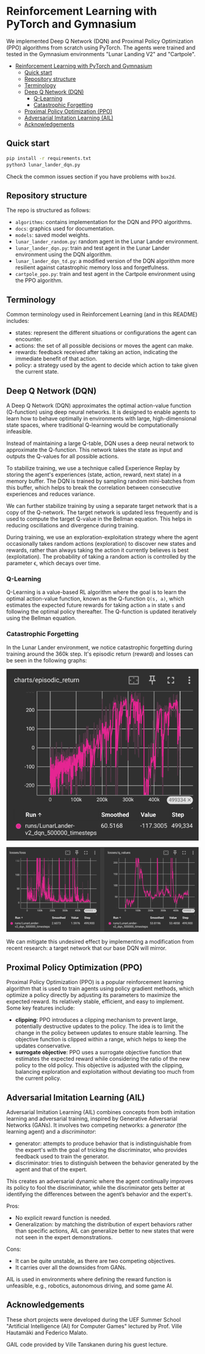 # Reinforcement Learning with PyTorch and Gymnasium

We implemented Deep Q Network (DQN) and Proximal Policy Optimization (PPO) algorithms from scratch using PyTorch. The agents were trained and tested in the Gymnasium environments "Lunar Landing V2" and "Cartpole".

- [Reinforcement Learning with PyTorch and Gymnasium](#reinforcement-learning-with-pytorch-and-gymnasium)
  - [Quick start](#quick-start)
  - [Repository structure](#repository-structure)
  - [Terminology](#terminology)
  - [Deep Q Network (DQN)](#deep-q-network-dqn)
    - [Q-Learning](#q-learning)
    - [Catastrophic Forgetting](#catastrophic-forgetting)
  - [Proximal Policy Optimization (PPO)](#proximal-policy-optimization-ppo)
  - [Adversarial Imitation Learning (AIL)](#adversarial-imitation-learning-ail)
  - [Acknowledgements](#acknowledgements)

## Quick start

```sh
pip install -r requirements.txt
python3 lunar_lander_dqn.py
```

Check the common issues section if you have problems with `box2d`.

## Repository structure

The repo is structured as follows:

- `algorithms`: contains implementation for the DQN and PPO algorithms.
- `docs`: graphics used for documentation.
- `models`: saved model weights.
- `lunar_lander_random.py`: random agent in the Lunar Lander environment.
- `lunar_lander_dqn.py`: train and test agent in the Lunar Lander environment using the DQN algorithm.
- `lunar_lander_dqn_td.py`: a modified version of the DQN algorithm more resilient against catastrophic memory loss and forgetfulness.
- `cartpole_ppo.py`: train and test agent in the Cartpole environment using the PPO algorithm.

## Terminology

Common terminology used in Reinforcement Learning (and in this README) includes:

- states: represent the different situations or configurations the agent can encounter.
- actions: the set of all possible decisions or moves the agent can make.
- rewards: feedback received after taking an action, indicating the immediate benefit of that action.
- policy: a strategy used by the agent to decide which action to take given the current state.

## Deep Q Network (DQN)

A Deep Q Network (DQN) approximates the optimal action-value function (Q-function) using deep neural networks. It is designed to enable agents to learn how to behave optimally in environments with large, high-dimensional state spaces, where traditional Q-learning would be computationally infeasible.

Instead of maintaining a large Q-table, DQN uses a deep neural network to approximate the Q-function. This network takes the state as input and outputs the Q-values for all possible actions.

To stabilize training, we use a technique called Experience Replay by storing the agent's experiences (state, action, reward, next state) in a memory buffer. The DQN is trained by sampling random mini-batches from this buffer, which helps to break the correlation between consecutive experiences and reduces variance.

We can further stabilize training by using a separate target network that is a copy of the Q-network. The target network is updated less frequently and is used to compute the target Q-value in the Bellman equation. This helps in reducing oscillations and divergence during training.

During training, we use an exploration-exploitation strategy where the agent occasionally takes random actions (exploration) to discover new states and rewards, rather than always taking the action it currently believes is best (exploitation). The probability of taking a random action is controlled by the parameter ϵ, which decays over time.

### Q-Learning

Q-Learning is a value-based RL algorithm where the goal is to learn the optimal action-value function, known as the Q-function `Q(s, a)`, which estimates the expected future rewards for taking action `a` in state `s` and following the optimal policy thereafter. The Q-function is updated iteratively using the Bellman equation.

### Catastrophic Forgetting

In the Lunar Lander environment, we notice catastrophic forgetting during training around the 360k step. It's episodic return (reward) and losses can be seen in the following graphs:

![Episodic return](docs/lunar_lander_dqn/episodic_return.png)

![Loss and q values charts](docs/lunar_lander_dqn/loss.png)

We can mitigate this undesired effect by implementing a modification from recent research: a target network that our base DQN will mirror.

## Proximal Policy Optimization (PPO)

Proximal Policy Optimization (PPO) is a popular reinforcement learning algorithm that is used to train agents using policy gradient methods, which optimize a policy directly by adjusting its parameters to maximize the expected reward. Its relatively stable, efficient, and easy to implement. Some key features include:

- **clipping**: PPO introduces a clipping mechanism to prevent large, potentially destructive updates to the policy. The idea is to limit the change in the policy between updates to ensure stable learning. The objective function is clipped within a range, which helps to keep the updates conservative.
- **surrogate objective**: PPO uses a surrogate objective function that estimates the expected reward while considering the ratio of the new policy to the old policy. This objective is adjusted with the clipping, balancing exploration and exploitation without deviating too much from the current policy.

## Adversarial Imitation Learning (AIL)

Adversarial Imitation Learning (AIL) combines concepts from both imitation learning and adversarial training, inspired by Generative Adversarial Networks (GANs). It involves two competing networks: a _generator_ (the learning agent) and a _discriminator_:

- generator: attempts to produce behavior that is indistinguishable from the expert's with the goal of tricking the discriminator, who provides feedback used to train the generator.
- discriminator: tries to distinguish between the behavior generated by the agent and that of the expert.

This creates an adversarial dynamic where the agent continually improves its policy to fool the discriminator, while the discriminator gets better at identifying the differences between the agent’s behavior and the expert's.

Pros:

- No explicit reward function is needed.
- Generalization: by matching the distribution of expert behaviors rather than specific actions, AIL can generalize better to new states that were not seen in the expert demonstrations.

Cons:

- It can be quite unstable, as there are two competing objectives.
- It carries over all the downsides from GANs.

AIL is used in environments where defining the reward function is unfeasible, e.g., robotics, autonomous driving, and some game AI.

## Acknowledgements

These short projects were developed during the UEF Summer School "Artificial Intelligence (AI) for Computer Games" lectured by Prof. Ville Hautamäki and Federico Malato.

GAIL code provided by Ville Tanskanen during his guest lecture.
